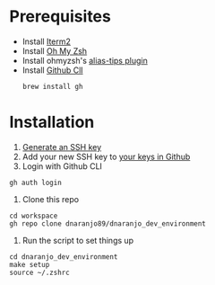 # Prerequisites

- Install [Iterm2](https://iterm2.com/downloads.html)
- Install [Oh My Zsh](https://ohmyz.sh/#install)
- Install ohmyzsh's [alias-tips plugin](https://github.com/djui/alias-tips)
- Install [Github ClI](https://github.com/cli/cli)
  ```
  brew install gh
  ```


# Installation
1. [Generate an SSH key](https://docs.github.com/en/authentication/connecting-to-github-with-ssh/generating-a-new-ssh-key-and-adding-it-to-the-ssh-agent#generating-a-new-ssh-key)
1. Add your new SSH key to [your keys in Github](https://github.com/settings/keys)
1. Login with Github CLI
  ```
  gh auth login
  ```
1. Clone this repo
  ```
  cd workspace
  gh repo clone dnaranjo89/dnaranjo_dev_environment
  ```
1. Run the script to set things up
  ```
  cd dnaranjo_dev_environment
  make setup
  source ~/.zshrc
  ```
